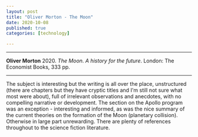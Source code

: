 ```yaml
---
layout: post
title: "Oliver Morton - The Moon"
date: 2020-10-08
published: true
categories: [technology]

---
```



***
<b>Oliver Morton</b> 2020. _The Moon.  A history for the future_. London: The Economist Books, 333 pp.

***

<img align="right" src="https://m.media-amazon.com/images/I/51SOHRRObyL.jpg" alt="">    The subject is interesting but the writing is all over the place, unstructured (there are chapters but they have cryptic titles and I'm still not sure what most were about), full of irrelevant observations and anecdotes, with no compelling narrative or development.  The section on the Apollo program was an exception - interesting and informed, as was the nice summary of the current theories on the formation of the Moon (planetary collision).  Otherwise in large part unrewarding. There are plenty of references throughout to the science fiction literature.    
